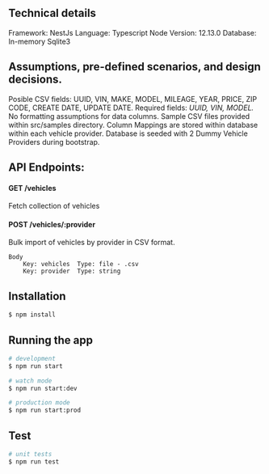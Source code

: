 ## Technical details
Framework: NestJs
Language: Typescript
Node Version: 12.13.0
Database: In-memory Sqlite3

## Assumptions, pre-defined scenarios, and design decisions.
 Posible CSV fields: UUID, VIN, MAKE, MODEL, MILEAGE, YEAR, PRICE, ZIP CODE, CREATE DATE, UPDATE DATE.
 Required fields: *UUID, VIN, MODEL.*
 No formatting assumptions for data columns.
 Sample CSV files provided within src/samples directory.
 Column Mappings are stored within database within each vehicle provider.
 Database is seeded with 2 Dummy Vehicle Providers during bootstrap.
 
 ## API Endpoints:
 #### GET /vehicles   
 Fetch collection of vehicles
 
 #### POST /vehicles/:provider  
 Bulk import of vehicles by provider in CSV format.
 
    Body
        Key: vehicles  Type: file - .csv
        Key: provider  Type: string
    
## Installation

```bash
$ npm install
```

## Running the app

```bash
# development
$ npm run start

# watch mode
$ npm run start:dev

# production mode
$ npm run start:prod
```

## Test

```bash
# unit tests
$ npm run test
